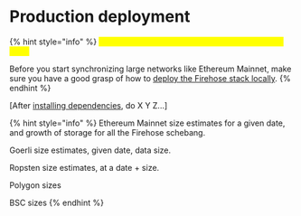 # Production deployment

{% hint style="info" %}
_<mark style="color:yellow;">**\[\[slm:] content has not been updated below this line.]**</mark>_

Before you start synchronizing large networks like Ethereum Mainnet, make sure you have a good grasp of how to [deploy the Firehose stack locally](local-deployment.md).
{% endhint %}

\[After [installing dependencies](installation.md), do X Y Z...]

{% hint style="info" %}
Ethereum Mainnet size estimates for a given date, and growth of storage for all the Firehose schebang.

Goerli size estimates, given date, data size.

Ropsten size estimates, at a date + size.

Polygon sizes

BSC sizes
{% endhint %}
